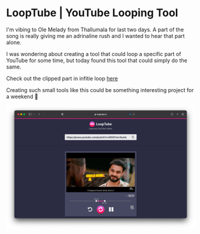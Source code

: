 # LoopTube | YouTube Looping Tool

I'm vibing to Ole Melady from Thallumala for last two days. A part of the song is really giving me an adrinaline rush and I wanted to hear that part alone.&#x20;

I was wondering about creating a tool that could loop a specific part of YouTube for some time, but today found this tool that could simply do the same.&#x20;

Check out the clipped part in infitie loop [here](https://looptube.io/?videoId=WD87mrr6umk\&start=110.53274336283187\&end=145.55752212389413\&rate=1)

Creating such small tools like this could be something interesting project for a weekend 🚀  &#x20;

![LoopTube Screenshot](<../.gitbook/assets/Screenshot 2022-08-15 at 10.41.35 PM.png>)
